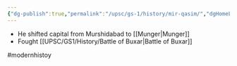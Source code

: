 ```yaml
---
{"dg-publish":true,"permalink":"/upsc/gs-1/history/mir-qasim/","dgHomeLink":true,"dgPassFrontmatter":false}
---
```


- He shifted capital from Murshidabad to [[Munger|Munger]]
- Fought [[UPSC/GS1/History/Battle of Buxar|Battle of Buxar]]


#modernhistoy 